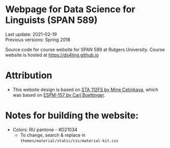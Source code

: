 
# Webpage for Data Science for Linguists (SPAN 589)

Last update: 2021-02-19  
Previous versions: Spring 2018

Source code for course website for SPAN 589 at Rutgers University.
Course website is hosted at <https://ds4ling.github.io>

# Attribution

-   This website design is based on [STA 112FS by Mine
    Cetinkaya](https://github.com/Sta112-F17/website), which was based
    on [ESPM-157 by Carl
    Boettinger](https://espm-157.carlboettiger.info/).

# Notes for building the website:

-   Colors: RU pantone - \#D21034
    -   To change, search & replace in
        `themes/material/static/css/material-kit.css`
